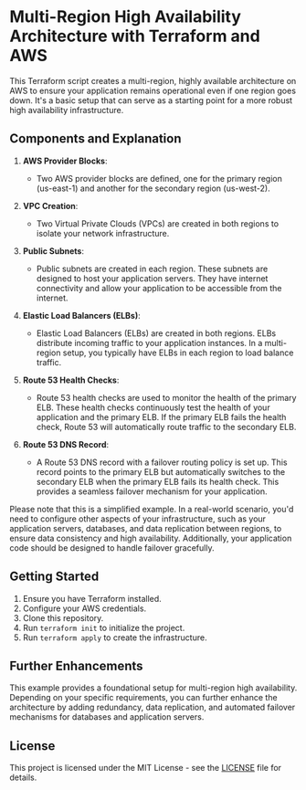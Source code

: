 # Multi-Region High Availability Architecture with Terraform and AWS

This Terraform script creates a multi-region, highly available architecture on AWS to ensure your application remains operational even if one region goes down. It's a basic setup that can serve as a starting point for a more robust high availability infrastructure.

## Components and Explanation

1. **AWS Provider Blocks**:
   - Two AWS provider blocks are defined, one for the primary region (us-east-1) and another for the secondary region (us-west-2).

2. **VPC Creation**:
   - Two Virtual Private Clouds (VPCs) are created in both regions to isolate your network infrastructure.

3. **Public Subnets**:
   - Public subnets are created in each region. These subnets are designed to host your application servers. They have internet connectivity and allow your application to be accessible from the internet.

4. **Elastic Load Balancers (ELBs)**:
   - Elastic Load Balancers (ELBs) are created in both regions. ELBs distribute incoming traffic to your application instances. In a multi-region setup, you typically have ELBs in each region to load balance traffic.

5. **Route 53 Health Checks**:
   - Route 53 health checks are used to monitor the health of the primary ELB. These health checks continuously test the health of your application and the primary ELB. If the primary ELB fails the health check, Route 53 will automatically route traffic to the secondary ELB.

6. **Route 53 DNS Record**:
   - A Route 53 DNS record with a failover routing policy is set up. This record points to the primary ELB but automatically switches to the secondary ELB when the primary ELB fails its health check. This provides a seamless failover mechanism for your application.

Please note that this is a simplified example. In a real-world scenario, you'd need to configure other aspects of your infrastructure, such as your application servers, databases, and data replication between regions, to ensure data consistency and high availability. Additionally, your application code should be designed to handle failover gracefully.

## Getting Started

1. Ensure you have Terraform installed.
2. Configure your AWS credentials.
3. Clone this repository.
4. Run `terraform init` to initialize the project.
5. Run `terraform apply` to create the infrastructure.

## Further Enhancements

This example provides a foundational setup for multi-region high availability. Depending on your specific requirements, you can further enhance the architecture by adding redundancy, data replication, and automated failover mechanisms for databases and application servers.

## License

This project is licensed under the MIT License - see the [LICENSE](LICENSE) file for details.
